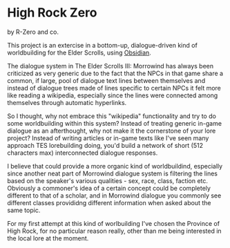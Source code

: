 # High Rock Zero
by R-Zero and co.

This project is an extercise in a bottom-up, dialogue-driven kind of worldbuilding for the Elder Scrolls, using [Obsidian](https://obsidian.md/).

The dialogue system in The Elder Scrolls III: Morrowind has always been criticized as very generic due to the fact that the NPCs in that game share a common, if large, pool of dialogue text lines between themselves and instead of dialogue trees made of lines specific to certain NPCs it felt more like reading a wikipedia, especially since the lines were connected among themselves through automatic hyperlinks.

So I thought, why not embrace this "wikipedia" functionality and try to do some worldbuilding within this system? Instead of treating generic in-game dialogue as an afterthought, why not make it the cornerstone of your lore project? Instead of writing articles or in-game texts like I've seen many approach TES lorebuilding doing, you'd build a network of short (512 characters max) interconnected dialogue responses.

I believe that could provide a more organic kind of worldbuildind, especially since another neat part of Morrowind dialogue system is filtering the lines based on the speaker's various qualities - sex, race, class, faction etc. Obviously a commoner's idea of a certain concept could be completely different to that of a scholar, and in Morrowind dialogue you commonly see different classes provididng different information when asked about the same topic.

For my first attempt at this kind of worlbuilding I've chosen the Province of High Rock, for no particular reason really, other than me being interested in the local lore at the moment.
